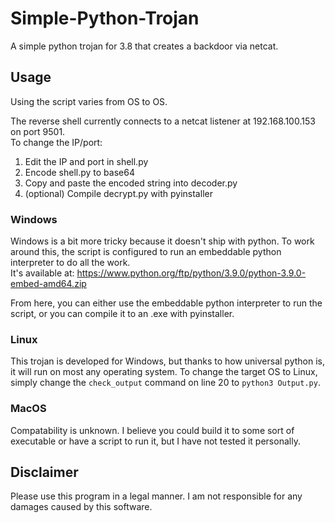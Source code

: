 # Simple-Python-Trojan
A simple python trojan for 3.8 that creates a backdoor via netcat. 

## Usage
Using the script varies from OS to OS.

The reverse shell currently connects to a netcat listener at 192.168.100.153 on port 9501.  
To change the IP/port:
1) Edit the IP and port in shell.py
2) Encode shell.py to base64
3) Copy and paste the encoded string into decoder.py
4) (optional) Compile decrypt.py with pyinstaller

###  Windows
Windows is a bit more tricky because it doesn't ship with python.  To work around 
this, the script is configured to run an embeddable python interpreter to do all the work.  
It's available at: https://www.python.org/ftp/python/3.9.0/python-3.9.0-embed-amd64.zip

From here, you can either use the embeddable python interpreter to run the script, or you can compile it to an .exe with pyinstaller.  

### Linux
This trojan is developed for Windows, but thanks to how universal python is, it will run on most any operating system.
To change the target OS to Linux, simply change the `check_output` command on line 20 to `python3 Output.py`.

### MacOS
Compatability is unknown.  I believe you could build it to some sort of executable or have a script to run it, but I have not tested it personally.  


## Disclaimer
Please use this program in a legal manner.  I am not responsible for any damages caused by this software.  
